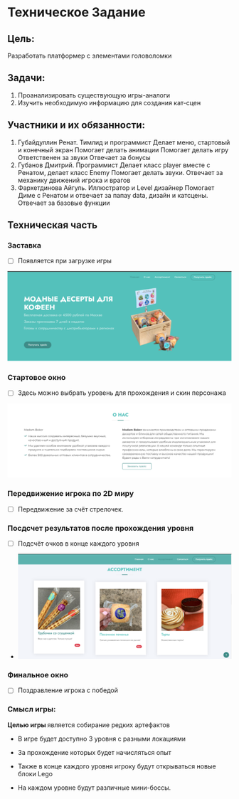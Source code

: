 # Техническое Задание
## Цель:
Разработать платформер с элементами головоломки
## Задачи:
1. Проанализировать существующую игры-аналоги
2. Изучить необходимую информацию для создания кат-сцен
## Участники и их обязанности:
1. Губайдуллин Ренат. Тимлид и программист
    Делает меню, стартовый и конечный экран
    Помогает делать анимации
    Помогает делать игру
    Ответственен за звуки
    Отвечает за бонусы
2. Губанов Дмитрий. Программист
    Делает класс player вместе с Ренатом, 
    делает класс Enemy
    Помогает делать звуки.
    Отвечает за механику движений игрока и врагов
3. Фархетдинова Айгуль. Иллюстратор и Level дизайнер
    Помогает Диме с Ренатом и отвечает за папау data, 
    дизайн и катсцены.
    Отвечает за базовые функции
## Техническая часть
### Заставка
- [ ] Появляется при загрузке игры

![Иллюстрация к проекту](data/1.png)
### Стартовое окно
-[ ] Здесь можно выбрать уровень для прохождения и скин персонажа

![Иллюстрация к проекту](data/2.png)
### Передвижение игрока по 2D миру
-[ ] Передвижение за счёт стрелочек.



### Посдсчет результатов после прохождения уровня
- [ ] Подсчёт очков в конце каждого уровня
- ![Иллюстрация к проекту](data/3.png)
### Финальное окно
-[ ] Поздравление игрока с победой
### Смысл игры:
<p> <strong>Целью игры </strong> является собирание редких артефактов</p>

- В игре будет доступно 3 уровня с разными локациями

- За прохождение которых будет начисляться опыт

- Также в конце каждого уровня игроку будут открываться новые блоки Lego

- На каждом уровне будут различные мини-боссы.
